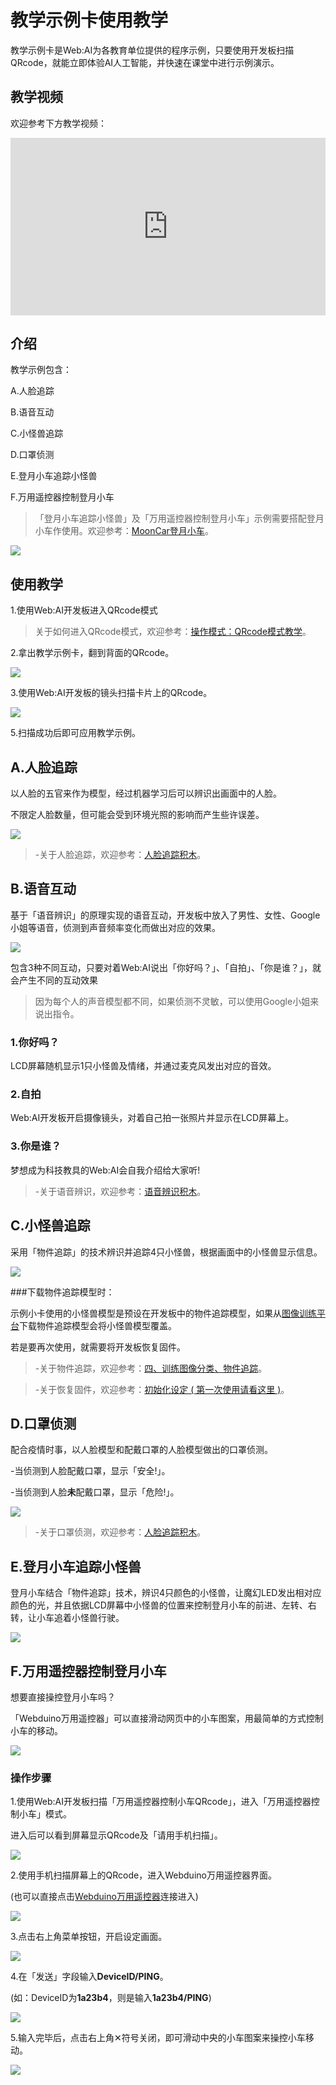 # 教学示例卡使用教学

教学示例卡是Web:AI为各教育单位提供的程序示例，只要使用开发板扫描QRcode，就能立即体验AI人工智能，并快速在课堂中进行示例演示。

## 教学视频

欢迎参考下方教学视频：

<iframe src="https://www.youtube.com/embed/Qgtthh7d9xQ" allowfullscreen width="100%" style="aspect-ratio:728/410;border:none " ></iframe>

## 介绍

教学示例包含：

A.人脸追踪

B.语音互动

C.小怪兽追踪

D.口罩侦测

E.登月小车追踪小怪兽

F.万用遥控器控制登月小车

>「登月小车追踪小怪兽」及「万用遥控器控制登月小车」示例需要搭配登月小车作使用。欢迎参考：[MoonCar登月小车](https://store.webduino.io/products/webbit-mooncar)。

![](../assets/images/upload_86e43decc1a7d68c02e3d29b8afa6486.png)

## 使用教学

1.使用Web:AI开发板进入QRcode模式

>关于如何进入QRcode模式，欢迎参考：[操作模式：QRcode模式教学](https://bpi-steam.com/WebAI/zh/Unboxing/Mode.html#QRcode%E6%A8%A1%E5%BC%8F)。

2.拿出教学示例卡，翻到背面的QRcode。

![](../assets/images/upload_c79aff377c0b1565abb23ab50cdf9a90.png)

3.使用Web:AI开发板的镜头扫描卡片上的QRcode。

![](../assets/images/upload_47965ccb81eed22dda80d6dec5796d9e.png)

5.扫描成功后即可应用教学示例。

## A.人脸追踪

以人脸的五官来作为模型，经过机器学习后可以辨识出画面中的人脸。

不限定人脸数量，但可能会受到环境光照的影响而产生些许误差。

![](../assets/images/upload_fc87a0d0fbc684b427ac1f6884f322fe.png)

>-关于人脸追踪，欢迎参考：[人脸追踪积木](https://bpi-steam.com/WebAI/zh/Programming/Advanced/Face.html)。

## B.语音互动

基于「语音辨识」的原理实现的语音互动，开发板中放入了男性、女性、Google小姐等语音，侦测到声音频率变化而做出对应的效果。

![](../assets/images/upload_a963ed1f635edc162946092166344927.png)

包含3种不同互动，只要对着Web:AI说出「你好吗？」、「自拍」、「你是谁？」，就会产生不同的互动效果

>因为每个人的声音模型都不同，如果侦测不灵敏，可以使用Google小姐来说出指令。

### 1.你好吗？

LCD屏幕随机显示1只小怪兽及情绪，并通过麦克风发出对应的音效。

### 2.自拍

Web:AI开发板开启摄像镜头，对着自己拍一张照片并显示在LCD屏幕上。

### 3.你是谁？

梦想成为科技教具的Web:AI会自我介绍给大家听!

>-关于语音辨识，欢迎参考：[语音辨识积木](https://bpi-steam.com/WebAI/zh/Programming/Advanced/Speech.html)。

## C.小怪兽追踪

采用「物件追踪」的技术辨识并追踪4只小怪兽，根据画面中的小怪兽显示信息。

![](../assets/images/upload_2964da9e487533253728e42b692106fd.png)

###下载物件追踪模型时：

示例小卡使用的小怪兽模型是预设在开发板中的物件追踪模型，如果从[图像训练平台](https://vision.webduino.io/)下载物件追踪模型会将小怪兽模型覆盖。

若是要再次使用，就需要将开发板恢复固件。

>-关于物件追踪，欢迎参考：[四、训练图像分类、物件追踪](https://bpi-steam.com/WebAI/zh/Programming/Advanced/Object.html)。

>-关于恢复固件，欢迎参考：[初始化设定 ( 第一次使用请看这里 )](https://bpi-steam.com/WebAI/zh/Unboxing/Initialization.html)。

## D.口罩侦测

配合疫情时事，以人脸模型和配戴口罩的人脸模型做出的口罩侦测。

-当侦测到人脸配戴口罩，显示「安全!」。

-当侦测到人脸**未**配戴口罩，显示「危险!」。

![](../assets/images/upload_49f5f3bf9c0c9758d2afc71cdbbbd849.png)

>-关于口罩侦测，欢迎参考：[人脸追踪积木](https://bpi-steam.com/WebAI/zh/Programming/Advanced/Face.html)。

## E.登月小车追踪小怪兽

登月小车结合「物件追踪」技术，辨识4只颜色的小怪兽，让魔幻LED发出相对应颜色的光，并且依据LCD屏幕中小怪兽的位置来控制登月小车的前进、左转、右转，让小车追着小怪兽行驶。

![](../assets/images/upload_a53a4388615c70d2dff2596ed0c7350b.png)

## F.万用遥控器控制登月小车

想要直接操控登月小车吗？

「Webduino万用遥控器」可以直接滑动网页中的小车图案，用最简单的方式控制小车的移动。

![](../assets/images/upload_4ec04f8ec8a7eed76cda49db003b6e3c.png)

### 操作步骤

1.使用Web:AI开发板扫描「万用遥控器控制小车QRcode」，进入「万用遥控器控制小车」模式。

进入后可以看到屏幕显示QRcode及「请用手机扫描」。

![](../assets/images/upload_18b796b949623c844f4c3c82e4f33546.png)

2.使用手机扫描屏幕上的QRcode，进入Webduino万用遥控器界面。

(也可以直接点击[Webduino万用遥控器](https://webduinoio.github.io/webduino-remote/index.html)连接进入)

![](../assets/images/upload_16b89d4576479a4cb74d65eff5f5ec3c.png)

3.点击右上角菜单按钮，开启设定画面。

![](../assets/images/upload_65a2c6e74428129cd5c55c8c4ba1c9ea.png)

4.在「发送」字段输入**DeviceID/PING**。

(如：DeviceID为**1a23b4**，则是输入**1a23b4/PING**)

![](../assets/images/upload_ccc8072293fc841a1176e178dbb53206.png)

5.输入完毕后，点击右上角✕符号关闭，即可滑动中央的小车图案来操控小车移动。

![](../assets/images/upload_40883633de2dcda3b46109841967b441.gif)
